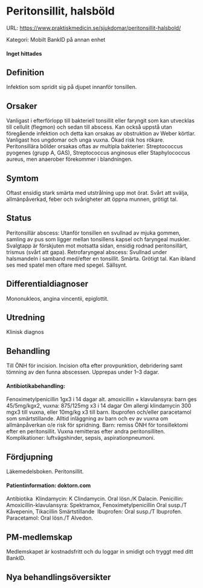 # Peritonsillit, halsböld

URL: https://www.praktiskmedicin.se/sjukdomar/peritonsillit-halsbold/



Kategori: Mobilt BankID på annan enhet

#### Inget hittades

## Definition

Infektion som spridit sig på djupet innanför tonsillen.

## Orsaker

Vanligast i efterförlopp till bakteriell tonsillit eller faryngit som kan utvecklas till cellulit (flegmon) och sedan till abscess. Kan också uppstå utan föregående infektion och detta kan orsakas av obstruktion av Weber körtlar. Vanligast hos ungdomar och unga vuxna.
Ökad risk hos rökare.
Peritonsillära bölder orsakas oftas av multipla bakterier: Streptococcus pyogenes (grupp A, GAS), Streptococcus anginosus eller Staphylococcus aureus, men anaerober förekommer i blandningen.

## Symtom

Oftast ensidig stark smärta med utstrålning upp mot örat. Svårt att svälja, allmänpåverkad, feber och svårigheter att öppna munnen, grötigt tal.

## Status

Peritonsillär abscess: Utanför tonsillen en svullnad av mjuka gommen, samling av pus som ligger mellan tonsillens kapsel och faryngeal muskler. Svalgtapp är förskjuten mot motsatta sidan, ensidig rodnad peritonsillärt, trismus (svårt att gapa).
Retrofaryngeal abscess: Svullnad under halsmandeln i samband med/efter en tonsillit. Smärta. Grötigt tal. Kan ibland ses med spatel men oftare med spegel. Sällsynt.

## Differentialdiagnoser

Mononukleos, angina vincentii, epiglottit.

## Utredning

Klinisk diagnos

## Behandling

Till ÖNH för incision. Incision ofta efter provpunktion, debridering samt tömning av den funna abscessen. Upprepas under 1–3 dagar.

#### Antibiotikabehandling:

Fenoximetylpenicillin 1gx3 i 14 dagar alt. amoxicillin + klavulansyra: barn ges 45/5mg/kgx2, vuxna: 875/125mg x3 i 14 dagar
Om allergi klindamycin 300 mgx3 till vuxna, eller 10mg/kg x3 till barn.
Ibuprofen och/eller paracetamol som smärtstillande.
Alltid inläggning av barn och ev av vuxna om allmänpåverkan o/e risk för spridning.
Barn: remiss ÖNH för tonsillektomi efter en peritonsillit.
Vuxna remitteras efter andra peritonsilliten.
Komplikationer: luftvägshinder, sepsis, aspirationpneumoni.

## Fördjupning

Läkemedelsboken. Peritonsillit.

#### Patientinformation: doktorn.com 

Antibiotika 
Klindamycin: K Clindamycin. Oral lösn./K Dalacin.
Penicillin: Amoxicillin-klavulansyra: Spektramox, Fenoximetylpenicillin Oral susp./T Kåvepenin, Tikacillin
Smärtstillande 
Ibuprofen: Oral susp./T Ibuprofen.
Paracetamol: Oral lösn./T Alvedon.

## PM-medlemskap

Medlemskapet är kostnadsfritt och du loggar in smidigt och tryggt med ditt BankID.

## Nya behandlingsöversikter

